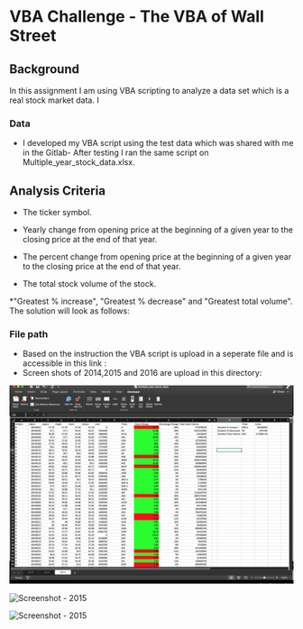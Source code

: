 # VBA Challenge - The VBA of Wall Street

## Background

In this assignment I am using VBA scripting to analyze a data set which is a real stock market data. I


### Data 

* I developed my VBA script using the test data which was shared with me in the Gitlab- After testing I ran the same script on Multiple_year_stock_data.xlsx.

## Analysis Criteria 

  * The ticker symbol.

  * Yearly change from opening price at the beginning of a given year to the closing price at the end of that year.

  * The percent change from opening price at the beginning of a given year to the closing price at the end of that year.

  * The total stock volume of the stock.
  
  *"Greatest % increase", "Greatest % decrease" and "Greatest total volume". The solution will look as follows:


### File path

* Based on the instruction the VBA script is upload in a seperate file and is accessible in this link : 
* Screen shots of 2014,2015 and 2016 are upload in this directory:  

![Screenshot - 2014](https://github.com/manidanesh/UCI_HomeWork_Mani/blob/master/VBA-challenge/Images/2014%20.png)

![Screenshot - 2015](/https://github.com/manidanesh/UCI_HomeWork_Mani/blob/master/VBA-challenge/Images/2015%20.png)

![Screenshot - 2015](/https://github.com/manidanesh/UCI_HomeWork_Mani/blob/master/VBA-challenge/Images/2016%20.png)




